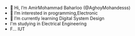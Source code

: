 - 👋 Hi, I’m AmirMohammad Baharloo (@AghoyMohandesss)
- 👀 I’m interested in programming,Electronic
- 🌱 I’m currently learning Digital System Design
- I'm studying in Electrical Engineering
- F... IUT

<!---
AghoyMohandesss/AghoyMohandesss is a ✨ special ✨ repository because its `README.md` (this file) appears on your GitHub profile.
You can click the Preview link to take a look at your changes.
--->

